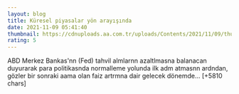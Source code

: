 ```yaml
--- 
layout: blog
title: Küresel piyasalar yön arayışında
date: 2021-11-09 05:41:40
thumbnail: https://cdnuploads.aa.com.tr/uploads/Contents/2021/11/09/thumbs_b_c_db1e5ff74049b3c723c3fe5733b6d079.jpg
rating: 5
---
```

ABD Merkez Bankas'nn (Fed) tahvil almlarnn azaltlmasna balanacan duyurarak para politikasnda normalleme yolunda ilk adm atmasnn ardndan, gözler bir sonraki aama olan faiz artrmna dair gelecek dönemde… [+5810 chars]